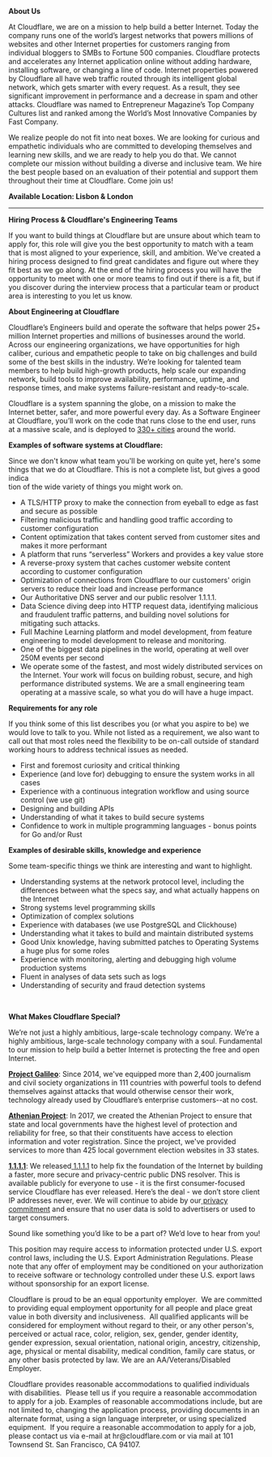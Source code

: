 <div class="content-intro">
	<div><strong>About Us</strong></div>
	<div>
		<p>At Cloudflare, we are on a mission to help build a better Internet. Today the company runs one of the world’s largest networks that powers millions of websites and other Internet properties for customers ranging from individual bloggers to SMBs to Fortune 500 companies. Cloudflare protects and accelerates any Internet application online without adding hardware, installing software, or changing a line of code. Internet properties powered by Cloudflare all have web traffic routed through its intelligent global network, which gets smarter with every request. As a result, they see significant improvement in performance and a decrease in spam and other attacks. Cloudflare was named to Entrepreneur Magazine’s Top Company Cultures list and ranked among the World’s Most Innovative Companies by Fast Company.&nbsp;</p>
		<p><span style="font-weight: 400;">We realize people do not fit into neat boxes. We are looking for curious and empathetic individuals who are committed to developing themselves and learning new skills, and we are ready to help you do that. We cannot complete our mission without building a diverse and inclusive team. We hire the best people based on an evaluation of their potential and support them throughout their time at Cloudflare. Come join us!&nbsp;</span></p>
	</div>
</div>
<p><strong>Available Location: Lisbon &amp; London</strong></p>
<hr>
<p><strong>Hiring Process &amp; Cloudflare's Engineering Teams</strong></p>
<p>If you want to build things at Cloudflare but are unsure about which team to apply for, this role will give you the best opportunity to match with a team that is most aligned to your experience, skill, and ambition. We've created a hiring process designed to find great candidates and figure out where they fit best as we go along. At the end of the hiring process you will have the opportunity to meet with one or more teams to find out if there is a fit, but if you discover during the interview process that a particular team or product area is interesting to you let us know.</p>
<p><strong>About Engineering at Cloudflare</strong></p>
<p>Cloudflare’s Engineers build and operate the software that helps power 25+ million Internet properties and millions of businesses around the world. Across our engineering organizations, we have opportunities for high caliber, curious and empathetic people to take on big challenges and build some of the best skills in the industry. We’re looking for talented team members to help build high-growth products, help scale our expanding network, build tools to improve availability, performance, uptime, and response times, and make systems failure-resistant and ready-to-scale.</p>
<p>Cloudflare is a system spanning the globe, on a mission to make the Internet better, safer, and more powerful every day. As a Software Engineer at Cloudflare, you’ll work on the code that runs close to the end user, runs at a massive scale, and is deployed to <a href="https://www.cloudflare.com/network/">330+ cities</a> around the world.</p>
<p><strong>Examples of software systems at Cloudflare:</strong></p>
<p>Since we don't know what team you'll be working on quite yet, here's some things that we do at Cloudflare. This is not a complete list, but gives a good indica<br>tion of the wide variety of things you might work on.</p>
<ul>
	<li>A TLS/HTTP proxy to make the connection from eyeball to edge as fast and secure as possible</li>
	<li>Filtering malicious traffic and handling good traffic according to customer configuration</li>
	<li>Content optimization that takes content served from customer sites and makes it more performant</li>
	<li>A platform that runs “serverless” Workers and provides a key value store</li>
	<li>A reverse-proxy system that caches customer website content according to customer configuration</li>
	<li>Optimization of connections from Cloudflare to our customers' origin servers to reduce their load and increase performance</li>
	<li>Our Authoritative DNS server and our public resolver 1.1.1.1.</li>
	<li>Data Science diving deep into HTTP request data, identifying malicious and fraudulent traffic patterns, and building novel solutions for mitigating such attacks.</li>
	<li>Full Machine Learning platform and model development, from feature engineering to model development to release and monitoring.</li>
	<li>One of the biggest data pipelines in the world, operating at well over 250M events per second</li>
	<li>We operate some of the fastest, and most widely distributed services on the Internet. Your work will focus on building robust, secure, and high performance distributed systems. We are a small engineering team operating at a massive scale, so what you do will have a huge impact.</li>
</ul>
<p><strong>Requirements for any role</strong></p>
<p>If you think some of this list describes you (or what you aspire to be) we would love to talk to you. While not listed as a requirement, we also want to call out that most roles need the flexibility to be on-call outside of standard working hours to address technical issues as needed.</p>
<ul>
	<li>First and foremost curiosity and critical thinking</li>
	<li>Experience (and love for) debugging to ensure the system works in all cases</li>
	<li>Experience with a continuous integration workflow and using source control (we use git)</li>
	<li>Designing and building APIs</li>
	<li>Understanding of what it takes to build secure systems</li>
	<li>Confidence to work in multiple programming languages - bonus points for Go and/or Rust</li>
</ul>
<p><strong>Examples of desirable skills, knowledge and experience</strong></p>
<p>Some team-specific things we think are interesting and want to highlight.</p>
<ul>
	<li>Understanding systems at the network protocol level, including the differences between what the specs say, and what actually happens on the Internet</li>
	<li>Strong systems level programming skills</li>
	<li>Optimization of complex solutions</li>
	<li>Experience with databases (we use PostgreSQL and Clickhouse)</li>
	<li>Understanding what it takes to build and maintain distributed systems</li>
	<li>Good Unix knowledge, having submitted patches to Operating Systems a huge plus for some roles</li>
	<li>Experience with monitoring, alerting and debugging high volume production systems</li>
	<li>Fluent in analyses of data sets such as logs</li>
	<li>Understanding of security and fraud detection systems</li>
</ul>
<p>&nbsp;</p>
<div class="content-conclusion">
	<p><strong>What Makes Cloudflare Special?</strong></p>
	<p><span style="font-weight: 400;">We’re not just a highly ambitious, large-scale technology company. We’re a highly ambitious, large-scale technology company with a soul. Fundamental to our mission to help build a better Internet is protecting the free and open Internet.</span></p>
	<p><a href="https://blog.cloudflare.com/protecting-free-expression-online/"><strong>Project Galileo</strong></a><span style="font-weight: 400;">: Since 2014, we've equipped more than 2,400 journalism and civil society organizations in 111 countries with powerful tools to defend themselves against attacks that would otherwise censor their work, technology already used by Cloudflare’s enterprise customers--at no cost.</span></p>
	<p><strong><a href="https://www.cloudflare.com/athenian/">Athenian Project</a></strong><span style="font-weight: 400;">: In 2017, we created the Athenian Project to ensure that state and local governments have the highest level of protection and reliability for free, so that their constituents have access to election information and voter registration. Since the project, we've provided services to more than 425 local government election websites in 33 states.</span></p>
	<p><a href="https://1.1.1.1/"><strong>1.1.1.1</strong></a><span style="font-weight: 400;">: We released</span><a href="https://1.1.1.1/"> <span style="font-weight: 400;">1.1.1.1</span></a><span style="font-weight: 400;"> to help fix the foundation of the Internet by building a faster, more secure and privacy-centric public DNS resolver. This is available publicly for everyone to use - it is the first consumer-focused service Cloudflare has ever released. Here’s the deal - we don’t store client IP addresses never, ever. We will continue to abide by our</span><a href="https://developers.cloudflare.com/1.1.1.1/privacy/public-dns-resolver"> privacy commitment</a><span style="font-weight: 400;"> and ensure that no user data is sold to advertisers or used to target consumers.</span></p>
	<p><span style="font-weight: 400;">Sound like something you’d like to be a part of? We’d love to hear from you!</span></p>
	<p><span style="font-weight: 400;">This position may require access to information protected under U.S. export control laws, including the U.S. Export Administration Regulations. Please note that any offer of employment may be conditioned on your authorization to receive software or technology controlled under these U.S. export laws without sponsorship for an export license.</span></p>
	<p><span style="font-weight: 400;">Cloudflare is proud to be an equal opportunity employer. &nbsp;We are committed to providing equal employment opportunity for all people and place great value in both diversity and inclusiveness. &nbsp;All qualified applicants will be considered for employment without regard to their, or any other person's, perceived or actual</span> <span style="font-weight: 400;">race, color, religion, sex, gender, gender identity, gender expression, sexual orientation, national origin, ancestry, citizenship, age, physical or mental disability, medical condition, family care status, or any other basis protected by law. </span><span style="font-weight: 400;">We are an AA/Veterans/Disabled Employer.</span></p>
	<p><span style="font-weight: 400;">Cloudflare provides reasonable accommodations to qualified individuals with disabilities. &nbsp;Please tell us if you require a reasonable accommodation to apply for a job. Examples of reasonable accommodations include, but are not limited to, changing the application process, providing documents in an alternate format, using a sign language interpreter, or using specialized equipment. &nbsp;If you require a reasonable accommodation to apply for a job, please contact us via e-mail at </span><span style="font-weight: 400;">hr@cloudflare.com</span><span style="font-weight: 400;"> or via mail at 101 Townsend St. San Francisco, CA 94107.</span></p>
</div>